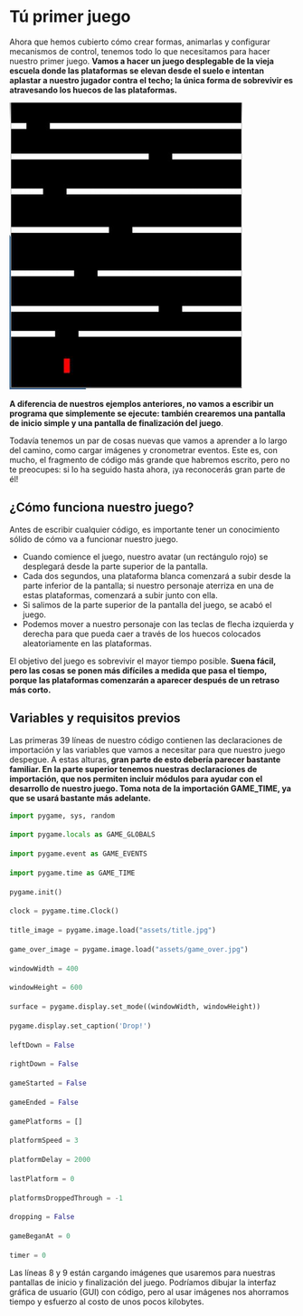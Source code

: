 # Tú primer juego

Ahora que hemos cubierto cómo crear formas, animarlas y configurar mecanismos de control, tenemos todo lo que necesitamos para hacer nuestro primer juego. **Vamos a hacer un juego desplegable de la vieja escuela donde las plataformas se elevan desde el suelo e intentan aplastar a nuestro jugador contra el techo; la única forma de sobrevivir es atravesando los huecos de las plataformas.**

![](https://github.com/Ezzzzzzzzzzzzzz/Taller_PyG/blob/master/PracticasPyG/Practica4/drop.JPG)

**A diferencia de nuestros ejemplos anteriores, no vamos a escribir un programa que simplemente se ejecute: también crearemos una pantalla de inicio simple y una pantalla de finalización del juego**. 

Todavía tenemos un par de cosas nuevas que vamos a aprender a lo largo del camino, como cargar imágenes y cronometrar eventos. Este es, con mucho, el fragmento de código más grande que habremos escrito, pero no te preocupes: si lo ha seguido hasta ahora, ¡ya reconocerás gran parte de él!

## ¿Cómo funciona nuestro juego?
Antes de escribir cualquier código, es importante tener un conocimiento sólido de cómo va a funcionar nuestro juego. 

 - Cuando comience el juego, nuestro avatar (un rectángulo rojo) se
   desplegará desde la parte superior de la pantalla.
 - Cada dos segundos, una plataforma blanca comenzará a subir desde la
   parte inferior de la pantalla; si nuestro personaje aterriza en una
   de estas plataformas, comenzará a subir junto con ella. 
 - Si salimos de la parte superior de la pantalla del juego, se acabó el juego.
 - Podemos mover a nuestro personaje con las teclas de flecha izquierda y derecha para que pueda caer a través de los huecos colocados aleatoriamente en las plataformas. 

El objetivo del juego es sobrevivir el mayor tiempo posible. **Suena fácil, pero las cosas se ponen más difíciles a medida que pasa el tiempo, porque las plataformas comenzarán a aparecer después de un retraso más corto.**

## Variables y requisitos previos

Las primeras 39 líneas de nuestro código contienen las declaraciones de importación y las variables que vamos a necesitar para que nuestro juego despegue. A estas alturas, **gran parte de esto debería parecer bastante familiar. En la parte superior tenemos nuestras declaraciones de importación, que nos permiten incluir módulos para ayudar con el desarrollo de nuestro juego. Toma nota de la importación GAME_TIME, ya que se usará bastante más adelante.**

```python 
import pygame, sys, random

import pygame.locals as GAME_GLOBALS

import pygame.event as GAME_EVENTS

import pygame.time as GAME_TIME

pygame.init()

clock = pygame.time.Clock()

title_image = pygame.image.load("assets/title.jpg")

game_over_image = pygame.image.load("assets/game_over.jpg")

windowWidth = 400

windowHeight = 600

surface = pygame.display.set_mode((windowWidth, windowHeight))

pygame.display.set_caption('Drop!')

leftDown = False

rightDown = False

gameStarted = False

gameEnded = False

gamePlatforms = []

platformSpeed = 3

platformDelay = 2000

lastPlatform = 0

platformsDroppedThrough = -1

dropping = False

gameBeganAt = 0

timer = 0

```

Las líneas 8 y 9 están cargando imágenes que usaremos para nuestras pantallas de inicio y finalización del juego. Podríamos dibujar la interfaz gráfica de usuario (GUI) con código, pero al usar imágenes nos ahorramos tiempo y esfuerzo al costo de unos pocos kilobytes.
<!--stackedit_data:
eyJoaXN0b3J5IjpbLTEyOTEwMTY1NDIsLTQwMTAzODQwOCwtMT
A5ODEwMjA3OCwtODE2MjYxOTM2LDExNzUyMjA4NzFdfQ==
-->